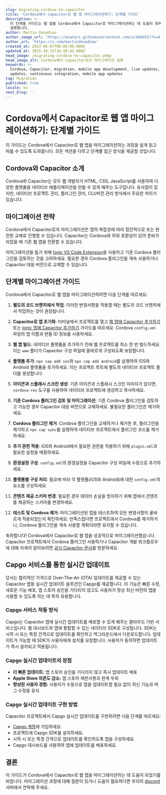 ```yaml
---
slug: migrating-cordova-to-capacitor
title: 'Cordova에서 Capacitor로 웹 앱 마이그레이션하기: 단계별 가이드'
description: >-
  이 단계별 가이드는 웹 앱을 Cordova에서 Capacitor로 마이그레이션하는 데 도움이 되며, 모든 섹션을 다루고 읽고 따르기 쉽게
  설명합니다.
author: Martin Donadieu
author_image_url: 'https://avatars.githubusercontent.com/u/4084527?v=4'
author_url: 'https://x.com/martindonadieu'
created_at: 2023-06-07T00:00:00.000Z
updated_at: 2025-10-31T10:28:43.000Z
head_image: /migrating-cordova-to-capacitor.webp
head_image_alt: Cordova에서 Capacitor로의 마이그레이션 설명
keywords: >-
  Cordova, Capacitor, migration, mobile app development, live updates, OTA
  updates, continuous integration, mobile app updates
tag: Migration
published: true
locale: ko
next_blog: ''
---
```

# Cordova에서 Capacitor로 웹 앱 마이그레이션하기: 단계별 가이드

이 가이드는 Cordova에서 Capacitor로 웹 앱을 마이그레이션하는 과정을 쉽게 읽고 따를 수 있도록 도와줍니다. 모든 섹션을 다루고 단계별 접근 방식을 제공할 것입니다.

## Cordova와 Capacitor 소개

Cordova와 Capacitor는 모두 웹 개발자가 HTML, CSS, JavaScript를 사용하여 다양한 플랫폼용 네이티브 애플리케이션을 만들 수 있게 해주는 도구입니다. 유사점이 있지만, 네이티브 프로젝트 관리, 플러그인 관리, CLI/버전 관리 방식에서 주요한 차이가 있습니다.

## 마이그레이션 전략

Cordova에서 Capacitor로의 마이그레이션은 앱의 복잡성에 따라 점진적으로 또는 완전한 교체로 진행할 수 있습니다. Capacitor는 Cordova와 하위 호환성이 있어 준비가 되었을 때 기존 웹 앱을 전환할 수 있습니다.

마이그레이션을 돕기 위해 [Ionic VS Code Extension](https://marketplace.visualstudio.com/items/?itemName=ionic.ionic)을 사용하고 기존 Cordova 플러그인을 검토하는 것을 고려하세요. 필요한 경우 Cordova 플러그인을 계속 사용하거나 Capacitor 대응 버전으로 교체할 수 있습니다.

## 단계별 마이그레이션 가이드

Cordova에서 Capacitor로 웹 앱을 마이그레이션하려면 다음 단계를 따르세요:

1. **별도의 코드 브랜치에서 작업**: 이러한 변경사항을 적용할 때는 별도의 코드 브랜치에서 작업하는 것이 권장됩니다.

2. **Capacitor로 앱 초기화**: 터미널에서 프로젝트를 열고 [웹 앱에 Capacitor 추가하기](https://capacitorjs.com/docs/getting-started/#adding-capacitor-to-your-app) 또는 [Ionic 앱에 Capacitor 추가하기](https://capacitorjs.com/docs/getting-started/with-ionic/#existing-ionic-project) 가이드를 따르세요. Cordova `config.xml` 파일의 앱 이름과 번들 ID 정보를 사용하세요.

3. **웹 앱 빌드**: 네이티브 플랫폼을 추가하기 전에 웹 프로젝트를 최소 한 번 빌드하세요. 이는 `www` 폴더가 Capacitor 구성 파일에 올바르게 구성되도록 보장합니다.

4. **플랫폼 추가**: `npx cap add ios`와 `npx cap add android`를 실행하여 iOS와 Android 플랫폼을 추가하세요. 이는 프로젝트 루트에 별도의 네이티브 프로젝트 폴더를 생성합니다.

5. **아이콘과 스플래시 스크린 생성**: 기존 아이콘과 스플래시 스크린 이미지가 있다면, `cordova-res` 도구를 사용하여 네이티브 프로젝트에 생성하고 복사하세요.

6. **기존 Cordova 플러그인 검토 및 마이그레이션**: 기존 Cordova 플러그인을 검토하고 가능한 경우 Capacitor 대응 버전으로 교체하세요. 불필요한 플러그인은 제거하세요.

7. **Cordova 플러그인 제거**: Cordova 플러그인을 교체하거나 제거한 후, 플러그인을 제거하고 `npx cap sync`를 실행하여 네이티브 프로젝트에서 플러그인 코드를 제거하세요.

8. **추가 권한 적용**: iOS와 Android에서 필요한 권한을 적용하기 위해 `plugin.xml`과 필요한 설정을 매핑하세요.

9. **환경설정 구성**: `config.xml`의 환경설정을 Capacitor 구성 파일에 수동으로 추가하세요.

10. **플랫폼별 구성 처리**: 필요에 따라 각 플랫폼(iOS와 Android)에 대한 `config.xml`의 요소를 구성하세요.

11. **콘텐츠 제공 스키마 변경**: 필요한 경우 데이터 손실을 방지하기 위해 앱에서 콘텐츠를 제공하는 스키마를 변경하세요.

12. **테스트 및 Cordova 제거**: 마이그레이션된 앱을 테스트하여 모든 변경사항이 올바르게 적용되었는지 확인하세요. 만족스럽다면 프로젝트에서 Cordova를 제거하거나, Cordova 플러그인을 계속 사용할 계획이라면 유지할 수 있습니다.

축하합니다! Cordova에서 Capacitor로 웹 앱을 성공적으로 마이그레이션했습니다. Capacitor 프로젝트에서 Cordova 플러그인 사용하기나 Capacitor 개발 워크플로우에 대해 자세히 알아보려면 [공식 Capacitor 문서](https://capacitorjs.com/docs/)를 방문하세요.

## Capgo 서비스를 통한 실시간 업데이트

당사는 합리적인 가격으로 Over-The-Air (OTA) 업데이트를 제공할 수 있는 Capacitor 앱용 실시간 업데이트 솔루션인 Capgo를 제공합니다. 이 기능은 빠른 수정, 새로운 기능 배포, 앱 스토어 승인을 기다리지 않고도 사용자가 항상 최신 버전의 앱을 사용할 수 있도록 하는 데 특히 유용합니다.

### Capgo 서비스 작동 방식

Capgo는 Capacitor 앱에 실시간 업데이트를 배포할 수 있게 해주는 클라우드 기반 서비스입니다. 웹 대시보드와 앱에 통합할 수 있는 네이티브 SDK로 구성됩니다. SDK는 시작 시 또는 특정 간격으로 업데이트를 확인하고 백그라운드에서 다운로드합니다. 업데이트가 가능할 때 SDK가 사용자에게 설치를 요청합니다. 사용자가 동의하면 업데이트가 즉시 설치되고 적용됩니다.

### Capgo 실시간 업데이트의 장점

- **더 빠른 업데이트:** 앱 스토어 승인을 기다리지 않고 즉시 업데이트 배포
- **Apple Store 의존도 감소:** 앱 스토어 제한사항과 한계 우회
- **향상된 사용자 경험:** 사용자가 수동으로 앱을 업데이트할 필요 없이 최신 기능과 버그 수정을 유지

### Capgo 실시간 업데이트 구현 방법

Capacitor 프로젝트에서 Capgo 실시간 업데이트를 구현하려면 다음 단계를 따르세요:
- [Capgo 계정](https://console.capgo.app/)에 가입하세요.
- 프로젝트에 Capgo SDK를 설치하세요.
- 시작 시 또는 특정 간격으로 업데이트를 확인하도록 앱을 구성하세요.
- Capgo 대시보드를 사용하여 앱에 업데이트를 배포하세요.

## 결론

이 가이드가 Cordova에서 Capacitor로 웹 앱을 마이그레이션하는 데 도움이 되었기를 바랍니다. 마이그레이션 과정에 대해 질문이 있거나 도움이 필요하다면 우리의 [discord](https://discord.capgo.app) 서버에서 연락해 주세요.
